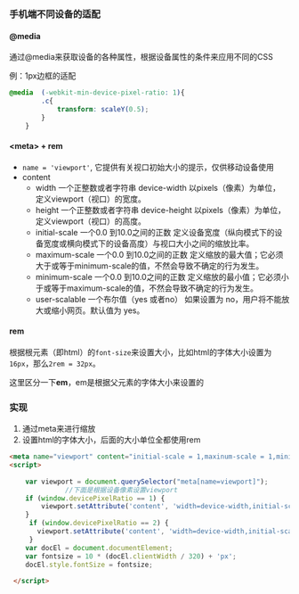 ### 手机端不同设备的适配
#### @media
通过@media来获取设备的各种属性，根据设备属性的条件来应用不同的CSS

例：1px边框的适配
```css
@media  (-webkit-min-device-pixel-ratio: 1){
        .c{
            transform: scaleY(0.5);
        }
    }
```

#### \<meta\> + rem 

* `name = 'viewport'`, 它提供有关视口初始大小的提示，仅供移动设备使用
* content
    * width	一个正整数或者字符串 device-width	以pixels（像素）为单位， 定义viewport（视口）的宽度。
    * height	一个正整数或者字符串 device-height	以pixels（像素）为单位， 定义viewport（视口）的高度。
    * initial-scale	一个0.0 到10.0之间的正数	定义设备宽度（纵向模式下的设备宽度或横向模式下的设备高度）与视口大小之间的缩放比率。
    * maximum-scale	一个0.0 到10.0之间的正数	定义缩放的最大值；它必须大于或等于minimum-scale的值，不然会导致不确定的行为发生。
    * minimum-scale	一个0.0 到10.0之间的正数	定义缩放的最小值；它必须小于或等于maximum-scale的值，不然会导致不确定的行为发生。
    * user-scalable	一个布尔值（yes 或者no）	如果设置为 no，用户将不能放大或缩小网页。默认值为 yes。

#### rem 
根据根元素（即html）的`font-size`来设置大小，比如html的字体大小设置为`16px`，那么`2rem = 32px`。

这里区分一下**em**，em是根据父元素的字体大小来设置的

### 实现
1. 通过meta来进行缩放
2. 设置html的字体大小，后面的大小单位全都使用rem

```html
<meta name="viewport" content="initial-scale = 1,maxinum-scale = 1,minimum-scale=1,user-scalable=no">
<script>  
            
    var viewport = document.querySelector("meta[name=viewport]");  
              //下面是根据设备像素设置viewport  
    if (window.devicePixelRatio == 1) {  
        viewport.setAttribute('content', 'width=device-width,initial-scale=1, maximum-scale=1, minimum-scale=1, user-scalable=no');  
    }  
     if (window.devicePixelRatio == 2) {  
       viewport.setAttribute('content', 'width=device-width,initial-scale=0.5, maximum-scale=0.5, minimum-scale=0.5, user-scalable=no');  
     }          
    var docEl = document.documentElement;  
    var fontsize = 10 * (docEl.clientWidth / 320) + 'px';  
    docEl.style.fontSize = fontsize;   
                
 </script>
```